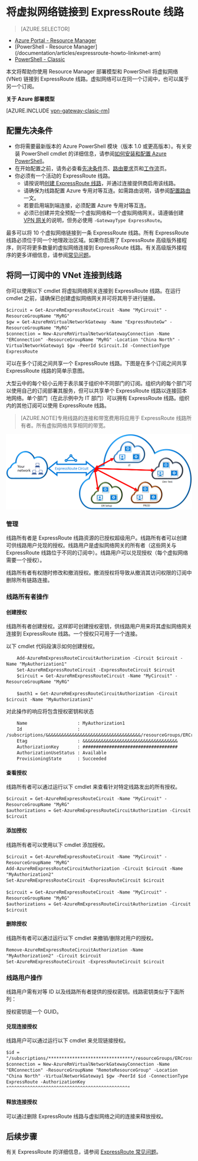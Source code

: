<properties 
   pageTitle="使用 PowerShell 将虚拟网络链接到 ExpressRoute 线路| Azure"
   description="本文档概述如何使用 Resource Manager 部署模型和 PowerShell 将虚拟网络 (VNet) 链接到 ExpressRoute 线路。"
   services="expressroute"
   documentationCenter="na"
   authors="ganesr"
   manager="carmonm"
   editor=""
   tags="azure-resource-manager"/>
<tags 
   ms.service="expressroute"
   ms.date="04/14/2016"
   wacn.date="05/16/2016" />

# 将虚拟网络链接到 ExpressRoute 线路

> [AZURE.SELECTOR]
- [Azure Portal - Resource Manager](/documentation/articles/expressroute-howto-linkvnet-portal-resource-manager)
- [PowerShell - Resource Manager] (/documentation/articles/expressroute-howto-linkvnet-arm)
- [PowerShell - Classic](/documentation/articles/expressroute-howto-linkvnet-classic)



本文将帮助你使用 Resource Manager 部署模型和 PowerShell 将虚拟网络 (VNet) 链接到 ExpressRoute 线路。虚拟网络可以在同一个订阅中，也可以属于另一个订阅。

**关于 Azure 部署模型**

[AZURE.INCLUDE [vpn-gateway-clasic-rm](../includes/vpn-gateway-classic-rm-include.md)]

## 配置先决条件

- 你将需要最新版本的 Azure PowerShell 模块（版本 1.0 或更高版本）。有关安装 PowerShell cmdlet 的详细信息，请参阅[如何安装和配置 Azure PowerShell](/documentation/articles/powershell-install-configure)。 
- 在开始配置之前，请务必查看[先决条件](/documentation/articles/expressroute-prerequisites)页、[路由要求](/documentation/articles/expressroute-routing)页和[工作流](/documentation/articles/expressroute-workflows)页。
- 你必须有一个活动的 ExpressRoute 线路。 
	- 请按说明[创建 ExpressRoute 线路](/documentation/articles/expressroute-howto-circuit-arm)，并通过连接提供商启用该线路。 
	- 请确保为线路配置 Azure 专用对等互连。如需路由说明，请参阅[配置路由](/documentation/articles/expressroute-howto-routing-arm)一文。 
	- 若要启用端到端连接，必须配置 Azure 专用对等互连。
	- 必须已创建并完全预配一个虚拟网络和一个虚拟网络网关。请遵循创建 [VPN 网关](/documentation/articles/vpn-gateway-create-site-to-site-rm-powershell)的说明，但务必使用 `-GatewayType ExpressRoute`。

最多可以将 10 个虚拟网络链接到一条 ExpressRoute 线路。所有 ExpressRoute 线路必须位于同一个地理政治区域。如果你启用了 ExpressRoute 高级版外接程序，则可将更多数量的虚拟网络连接到 ExpressRoute 线路。有关高级版外接程序的更多详细信息，请参阅[常见问题](/documentation/articles/expressroute-faqs)。

## 将同一订阅中的 VNet 连接到线路

你可以使用以下 cmdlet 将虚拟网络网关连接到 ExpressRoute 线路。在运行 cmdlet 之前，请确保已创建虚拟网络网关并可将其用于进行链接。

	$circuit = Get-AzureRmExpressRouteCircuit -Name "MyCircuit" -ResourceGroupName "MyRG"
	$gw = Get-AzureRmVirtualNetworkGateway -Name "ExpressRouteGw" -ResourceGroupName "MyRG"
	$connection = New-AzureRmVirtualNetworkGatewayConnection -Name "ERConnection" -ResourceGroupName "MyRG" -Location "China North" -VirtualNetworkGateway1 $gw -PeerId $circuit.Id -ConnectionType ExpressRoute

可以在多个订阅之间共享一个 ExpressRoute 线路。下图是在多个订阅之间共享 ExpressRoute 线路的简单示意图。

大型云中的每个较小云用于表示属于组织中不同部门的订阅。组织内的每个部门可以使用自己的订阅部署其服务，但可以共享单个 ExpressRoute 线路以连接回本地网络。单个部门（在此示例中为 IT 部门）可以拥有 ExpressRoute 线路。组织内的其他订阅可以使用 ExpressRoute 线路。

>[AZURE.NOTE]专用线路的连接和带宽费用将应用于 ExpressRoute 线路所有者。所有虚拟网络共享相同的带宽。

![跨订阅连接](./media/expressroute-howto-linkvnet-classic/cross-subscription.png)

### 管理

线路所有者是 ExpressRoute 线路资源的已授权超级用户。线路所有者可以创建可供线路用户兑现的授权。线路用户是虚拟网络网关的所有者（这些网关与 ExpressRoute 线路位于不同的订阅中）。线路用户可以兑现授权（每个虚拟网络需要一个授权）。

线路所有者有权随时修改和撤消授权。撤消授权将导致从撤消其访问权限的订阅中删除所有链路连接。

### 线路所有者操作 

#### 创建授权
	
线路所有者创建授权。这样即可创建授权密钥，供线路用户用来将其虚拟网络网关连接到 ExpressRoute 线路。一个授权只可用于一个连接。

以下 cmdlet 代码段演示如何创建授权。

		Add-AzureRmExpressRouteCircuitAuthorization -Circuit $circuit -Name "MyAuthorization1"
		Set-AzureRmExpressRouteCircuit -ExpressRouteCircuit $circuit
		$circuit = Get-AzureRmExpressRouteCircuit -Name "MyCircuit" -ResourceGroupName "MyRG"

		$auth1 = Get-AzureRmExpressRouteCircuitAuthorization -Circuit $circuit -Name "MyAuthorization1"
		

对此操作的响应将包含授权密钥和状态

		Name                   : MyAuthorization1
		Id                     : /subscriptions/&&&&&&&&&&&&&&&&&&&&&&&&&&&&&&&&&&&&/resourceGroups/ERCrossSubTestRG/providers/Microsoft.Network/expressRouteCircuits/CrossSubTest/authorizations/MyAuthorization1
		Etag                   : &&&&&&&&&&&&&&&&&&&&&&&&&&&&&&&&&&&& 
		AuthorizationKey       : ####################################
		AuthorizationUseStatus : Available
		ProvisioningState      : Succeeded

		

#### 查看授权

线路所有者可以通过运行以下 cmdlet 来查看针对特定线路发出的所有授权。

	$circuit = Get-AzureRmExpressRouteCircuit -Name "MyCircuit" -ResourceGroupName "MyRG"
	$authorizations = Get-AzureRmExpressRouteCircuitAuthorization -Circuit $circuit
	

#### 添加授权

线路所有者可以使用以下 cmdlet 添加授权。

	$circuit = Get-AzureRmExpressRouteCircuit -Name "MyCircuit" -ResourceGroupName "MyRG"
	Add-AzureRmExpressRouteCircuitAuthorization -Circuit $circuit -Name "MyAuthorization2"
	Set-AzureRmExpressRouteCircuit -ExpressRouteCircuit $circuit
	
	$circuit = Get-AzureRmExpressRouteCircuit -Name "MyCircuit" -ResourceGroupName "MyRG"
	$authorizations = Get-AzureRmExpressRouteCircuitAuthorization -Circuit $circuit

	
#### 删除授权

线路所有者可以通过运行以下 cmdlet 来撤销/删除对用户的授权。

	Remove-AzureRmExpressRouteCircuitAuthorization -Name "MyAuthorization2" -Circuit $circuit
	Set-AzureRmExpressRouteCircuit -ExpressRouteCircuit $circuit	

### 线路用户操作

线路用户需有对等 ID 以及线路所有者提供的授权密钥。线路密钥类似于下面所列：


授权密钥是一个 GUID。

#### 兑现连接授权

线路用户可以通过运行以下 cmdlet 来兑现链接授权。

	$id = "/subscriptions/********************************/resourceGroups/ERCrossSubTestRG/providers/Microsoft.Network/expressRouteCircuits/MyCircuit"	
	$connection = New-AzureRmVirtualNetworkGatewayConnection -Name "ERConnection" -ResourceGroupName "RemoteResourceGroup" -Location "China North" -VirtualNetworkGateway1 $gw -PeerId $id -ConnectionType ExpressRoute -AuthorizationKey "^^^^^^^^^^^^^^^^^^^^^^^^^^^^^^^^^^^^^^^^^^^^^"

#### 释放连接授权

可以通过删除 ExpressRoute 线路与虚拟网络之间的连接来释放授权。

## 后续步骤

有关 ExpressRoute 的详细信息，请参阅 [ExpressRoute 常见问题](/documentation/articles/expressroute-faqs)。

<!---HONumber=Mooncake_0104_2016-->